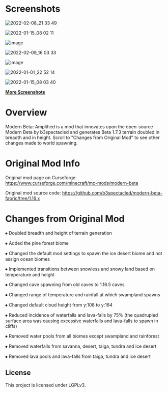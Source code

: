 # Screenshots

![2022-02-08_21 33 49](https://user-images.githubusercontent.com/100810554/159571135-4bc8810b-3d05-4a87-97ae-35701d3b723a.png)

![2022-01-15_08 02 11](https://user-images.githubusercontent.com/100810554/159582439-267d7d07-465e-425d-bd13-075674c34b5e.png)

![image](https://user-images.githubusercontent.com/100810554/159571355-10308a5d-82a8-4880-a6c8-a4cc70bd9075.png)

![2022-02-09_16 03 33](https://user-images.githubusercontent.com/100810554/160008720-3eec14b1-aa1b-4c1d-92ba-25c315bf5c7e.png)

![image](https://user-images.githubusercontent.com/100810554/159577817-37eb547a-6abe-44dd-a62a-04460b3e6310.png)

![2022-01-01_22 52 14](https://user-images.githubusercontent.com/100810554/160018850-8155f9f1-7166-4f07-a431-04e6aeb99ef7.png)

![2022-01-15_08 03 40](https://user-images.githubusercontent.com/100810554/160019704-4e73c8b1-6d16-4a25-95d5-880dc849e754.png)

[**More Screenshots**](https://imgur.com/a/9VNbRFS)

# Overview

Modern Beta: Amplified is a mod that innovates upon the open-source Modern Beta by b3spectacled and generates Beta 1.7.3 terrain doubled in breadth and in height. Scroll to "Changes from Original Mod" to see other changes made to world spawning.

# Original Mod Info

Original mod page on Curseforge: https://www.curseforge.com/minecraft/mc-mods/modern-beta

Original mod source code: https://github.com/b3spectacled/modern-beta-fabric/tree/1.16.x

# Changes from Original Mod

⦁	Doubled breadth and height of terrain generation

⦁	Added the pine forest biome

⦁	Changed the default mod settings to spawn the ice desert biome and not assign ocean biomes

⦁	Implemented transitions between snowless and snowy land based on temperature and height

⦁	Changed cave spawning from old caves to 1.16.5 caves

⦁	Changed range of temperature and rainfall at which swampland spawns

⦁	Changed default cloud height from y:108 to y:164

⦁	Reduced incidence of waterfalls and lava-falls by 75% (the quadrupled surface area was causing excessive waterfalls and lava-falls to spawn in cliffs)

⦁	Removed water pools from all biomes except swampland and rainforest

⦁	Removed waterfalls from savanna, desert, taiga, tundra and ice desert

⦁	Removed lava pools and lava-falls from taiga, tundra and ice desert


## License

This project is licensed under LGPLv3.
